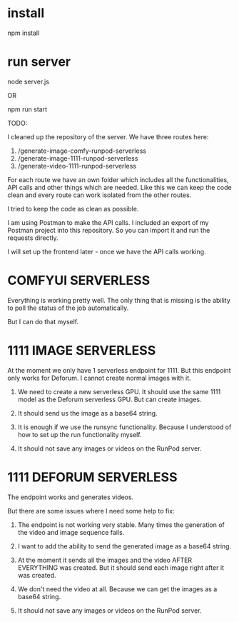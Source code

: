 # install
npm install

# run server
node server.js

OR

npm run start



TODO:

I cleaned up the repository of the server.
We have three routes here:

1. /generate-image-comfy-runpod-serverless
2. /generate-image-1111-runpod-serverless
3. /generate-video-1111-runpod-serverless

For each route we have an own folder which includes all the functionalities, API calls and other things which are needed. Like this we can keep the code clean and every route can work isolated from the other routes.

I tried to keep the code as clean as possible.

I am using Postman to make the API calls. I included an export of my Postman project into this repository. So you can import it and run the requests directly.


I will set up the frontend later - once we have the API calls working.


# COMFYUI SERVERLESS

Everything is working pretty well. 
The only thing that is missing is the ability to poll the status of the job automatically.

But I can do that myself.



# 1111 IMAGE SERVERLESS

At the moment we only have 1 serverless endpoint for 1111.
But this endpoint only works for Deforum. I cannot create normal images with it.

1. We need to create a new serverless GPU. It should use the same 1111 model as the Deforum serverless GPU. But can create images.

2. It should send us the image as a base64 string.

3. It is enough if we use the runsync functionality. Because I understood of how to set up the run functionality myself.

4. It should not save any images or videos on the RunPod server.


# 1111 DEFORUM SERVERLESS

The endpoint works and generates videos.

But there are some issues where I need some help to fix:

1. The endpoint is not working very stable. Many times the generation of the video and image sequence fails.

2. I want to add the ability to send the generated image as a base64 string. 

3. At the moment it sends all the images and the video AFTER EVERYTHING was created. But it should send each image right after it was created.

4. We don't need the video at all. Because we can get the images as a base64 string.

5. It should not save any images or videos on the RunPod server.